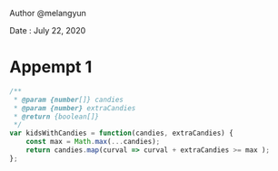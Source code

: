 Author @melangyun

Date : July 22, 2020

# Appempt 1

```javascript
/**
 * @param {number[]} candies
 * @param {number} extraCandies
 * @return {boolean[]}
 */
var kidsWithCandies = function(candies, extraCandies) {
    const max = Math.max(...candies);
    return candies.map(curval => curval + extraCandies >= max );
};
```